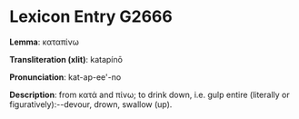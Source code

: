 # Lexicon Entry G2666

**Lemma**: καταπίνω

**Transliteration (xlit)**: katapínō

**Pronunciation**: kat-ap-ee'-no

**Description**:
from κατά and πίνω; to drink down, i.e. gulp entire (literally or figuratively):--devour, drown, swallow (up).
